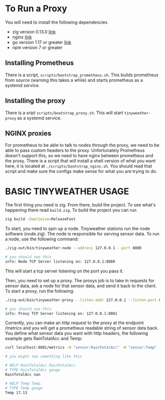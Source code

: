 # To Run a Proxy

You will need to install the following dependencies

- zig version 0.13.0 [link](https://ziglang.org/learn/getting-started/)
- nginx [link](https://nginx.org/)
- go version 1.17 or greater [link](https://go.dev/doc/install)
- npm version 7 or greater

## Installing Prometheus

There is a script, `scripts/bootstrap_prometheus.sh`. This builds prometheus from source (warning this takes a while) and starts prometheus as a systemd service.

## Installing the proxy

There is a sript `scripts/bootstrap_proxy.sh`. This will start `tinyweather-proxy` as a systemd service. 

## NGINX proxies

For prometheus to be able to talk to nodes through the proxy, we need to be able to pass custom headers to the proxy. Unfortunately Prometheus doesn't support this, so we need to have nginx between prometheus and the proxy. There is a script that will install a shell version of what you want here, it is located at `./scripts/bootstrap_nginx.sh`. You should read that script and make sure the configs make sense for what you are trying to do.  

# BASIC TINYWEATHER USAGE

The first thing you need is zig. From there, build the project. To see what's happening there read `build.zig`. To build the project you can run 

```bash
zig build -Doptimize=ReleaseFast
```

To start, you need to spin up a node. Tinyweather stations run the node software (node.zig). The node is responsible for serving sensor data. To run a node, use the following command: 

```bash
./zig-out/bin/tinyweather-node --address 127.0.0.1 --port 8080

# you should see this
info: Node TCP Server listening on: 127.0.0.1:8080
```

This will start a tcp server listening on the port you pass it.

Then, you need to set up a proxy. The proxys job is to take in requests for sensor data, ask a node for that sensor data, and send it back to the client. To start a proxy, run the following:

```bash
./zig-out/bin/tinyweather-proxy --listen-addr 127.0.0.1 --listen-port 8081 

# you should see this
info: Proxy TCP Server listening on: 127.0.0.1:8081
```

Currently, you can make an http request to the proxy at the endpoint /metrics and you will get a prometheus readable string of sensor data back. You define what sensor data you want with http headers, the following example gets RainTotalAcc and Temp: 

```bash
curl localhost:8081/metrics -H "sensor:RainTotalAcc" -H "sensor:Temp" -H "address:127.0.0.1" -H "port:8080" 

# you might see something like this

# HELP RainTotalAcc RainTotalAcc
# TYPE RainTotalAcc gauge
RainTotalAcc nan

# HELP Temp Temp
# TYPE Temp gauge
Temp 17.13
```

